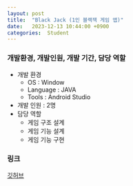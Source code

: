 ```yaml
---
layout: post
title:  "Black Jack (1인 블랙잭 게임 앱)"
date:   2023-12-13 10:44:00 +0900
categories:  Student
---
```


### 개발환경, 개발인원, 개발 기간, 담당 역할

- 개발 환경
    - OS : Window
    - Language : JAVA
    - Tools : Android Studio
- 개발 인원 : 2명
- 담당 역할
    - 게임 구조 설계
    - 게임 기능 설계
    - 게임 기능 구현

### 링크
[깃허브](https://github.com/sangwon0724/BlackJack_Android_Project)